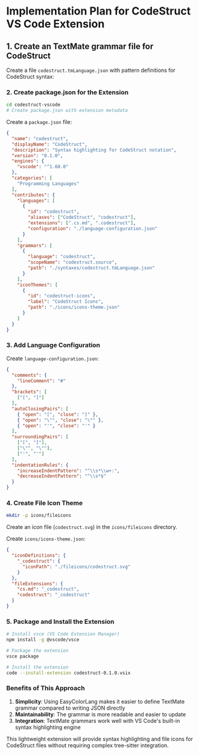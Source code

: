 
# Implementation Plan for CodeStruct VS Code Extension

## 1. Create an TextMate grammar file for CodeStruct

Create a file `codestruct.tmLanguage.json` with pattern definitions for CodeStruct syntax:

### 2. Create package.json for the Extension

```bash
cd codestruct-vscode
# Create package.json with extension metadata
```

Create a `package.json` file:

```json
{
  "name": "codestruct",
  "displayName": "CodeStruct",
  "description": "Syntax highlighting for CodeStruct notation",
  "version": "0.1.0",
  "engines": {
    "vscode": "^1.60.0"
  },
  "categories": [
    "Programming Languages"
  ],
  "contributes": {
    "languages": [
      {
        "id": "codestruct",
        "aliases": ["CodeStruct", "codestruct"],
        "extensions": [".cs.md", ".codestruct"],
        "configuration": "./language-configuration.json"
      }
    ],
    "grammars": [
      {
        "language": "codestruct",
        "scopeName": "codestruct.source",
        "path": "./syntaxes/codestruct.tmLanguage.json"
      }
    ],
    "iconThemes": [
      {
        "id": "codestruct-icons",
        "label": "CodeStruct Icons",
        "path": "./icons/icons-theme.json"
      }
    ]
  }
}
```

### 3. Add Language Configuration

Create `language-configuration.json`:

```json
{
  "comments": {
    "lineComment": "#"
  },
  "brackets": [
    ["[", "]"]
  ],
  "autoClosingPairs": [
    { "open": "[", "close": "]" },
    { "open": "\"", "close": "\"" },
    { "open": "'", "close": "'" }
  ],
  "surroundingPairs": [
    ["[", "]"],
    ["\"", "\""],
    ["'", "'"]
  ],
  "indentationRules": {
    "increaseIndentPattern": "^\\s*\\w+:",
    "decreaseIndentPattern": "^\\s*$"
  }
}
```

### 4. Create File Icon Theme

```bash
mkdir -p icons/fileicons
```

Create an icon file (`codestruct.svg`) in the `icons/fileicons` directory.

Create `icons/icons-theme.json`:

```json
{
  "iconDefinitions": {
    "_codestruct": {
      "iconPath": "./fileicons/codestruct.svg"
    }
  },
  "fileExtensions": {
    "cs.md": "_codestruct",
    "codestruct": "_codestruct"
  }
}
```

### 5. Package and Install the Extension

```bash
# Install vsce (VS Code Extension Manager)
npm install -g @vscode/vsce

# Package the extension
vsce package

# Install the extension
code --install-extension codestruct-0.1.0.vsix
```

### Benefits of This Approach

1. **Simplicity**: Using EasyColorLang makes it easier to define TextMate grammar compared to writing JSON directly
2. **Maintainability**: The grammar is more readable and easier to update
3. **Integration**: TextMate grammars work well with VS Code's built-in syntax highlighting engine

This lightweight extension will provide syntax highlighting and file icons for CodeStruct files without requiring complex tree-sitter integration.
